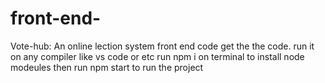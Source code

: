 # front-end-
Vote-hub: An online lection system front end code
get the the code.
run it on any compiler like vs code or etc
run npm i on terminal to install node modeules
then run npm start to run the project
